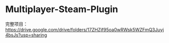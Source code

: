 # Multiplayer-Steam-Plugin
完整项目： https://drive.google.com/drive/folders/17ZHZjf95oa0wRWsk5WZFmQ3Juyj4bsJs?usp=sharing
